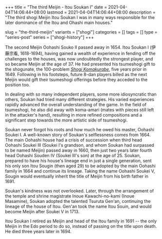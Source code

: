 +++
title = "The third Meijin - Itou Soukan I"
date = 2021-04-04T14:06:44+08:00
lastmod = 2021-04-04T14:06:44+08:00
description = "The third shogi Meijin Itou Soukan I was in many ways responsible for the later dominance of the Itou and Ohashi main houses."

slug = "the-third-meijin"
variants = ["shogi"]
categories = []
tags = []
type = "series-post"
series = ["shogi-history"]
+++

The second Meijin Oohashi Souko II passed away in 1654. Itou Soukan I (伊藤宗看, 1618-1694), having gained a wealth of experience in fending off the challenges to the houses, was now undoubtedly the strongest player, and so became Meijin at the age of 37. He had presented his tsumeshogi gift to the shogunate, the 100-problem [*Shogi Komakurabe*](http://park6.wakwak.com/~k-oohasi/shougi/html/komakura/komakura00.html), five years prior in 1649. Following in his footsteps, future 8-dan players billed as the next Meijin would gift their tsumeshogi offerings before they acceded to the position too.

In dealing with so many independent players, some more idiosyncratic than others, Soukan had tried many different strategies. His varied experiences rapidly advanced the overall understanding of the game. In the field of tsumeshogi, he also did away with koma-amari (mates with pieces still left in the attacker's hand), resulting in more refined compositions and a significant step towards the more artistic side of tsumeshogi.

Soukan never forgot his roots and how much he owed his master, Oohashi Soukei I. A well-known story of Soukan's selflessness comes from 1664. The main Oohashi house had a crisis of succession when third head Oohashi Soukei III (Soukei I's grandson, and whom Soukan had surpassed to be named Meijin) passed away in 1660, then just two years later fourth head Oohashi Souden IV (Soukei III's son) at the age of 25. Soukan, prepared to have his house's lineage end in just a single generation, sent his only son Itou Sougin (then aged 29) to be adopted by the main Oohashi family in 1664 and continue its lineage. Taking the name Oohashi Soukei V, Sougin would eventually inherit the title of Meijin from his birth father in 1691.

Soukan's kindness was not overlooked. Later, through the arrangement of the temple and shrine magistrate Inoue Kawachi-no-kami (Inoue Masamine), Soukan adopted the talented Tsuruta Gen'an, continuing the lineage of the house of Itou. Gen'an took the name Itou Souin, and would become Meijin after Soukei V in 1713.

Itou Soukan I retired as Meijin and head of the Itou family in 1691 -- the only Meijin in the Edo period to do so, instead of passing on the title upon death. He died three years later in 1694.
